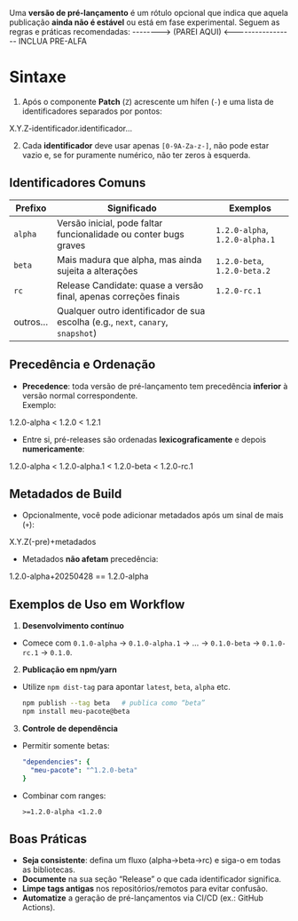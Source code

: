 Uma **versão de pré-lançamento** é um rótulo opcional que indica que aquela publicação **ainda não é estável** ou está em fase experimental. Seguem as regras e práticas recomendadas: --------> (PAREI AQUI) <----------------- INCLUA PRE-ALFA

# Sintaxe

1. Após o componente **Patch** (`Z`) acrescente um hífen (`-`) e uma lista de identificadores separados por pontos:

X.Y.Z-identificador.identificador…

2. Cada **identificador** deve usar apenas `[0-9A-Za-z-]`, não pode estar vazio e, se for puramente numérico, não ter zeros à esquerda.

## Identificadores Comuns

| Prefixo | Significado                                                                      | Exemplos                       |
| ------- | -------------------------------------------------------------------------------- | ------------------------------ |
| `alpha` | Versão inicial, pode faltar funcionalidade ou conter bugs graves                 | `1.2.0-alpha`, `1.2.0-alpha.1` |
| `beta`  | Mais madura que alpha, mas ainda sujeita a alterações                            | `1.2.0-beta`, `1.2.0-beta.2`   |
| `rc`    | Release Candidate: quase a versão final, apenas correções finais                 | `1.2.0-rc.1`                   |
| outros… | Qualquer outro identificador de sua escolha (e.g., `next`, `canary`, `snapshot`) |                                |

## Precedência e Ordenação

- **Precedence**: toda versão de pré-lançamento tem precedência **inferior** à versão normal correspondente.  
Exemplo:

1.2.0-alpha < 1.2.0 < 1.2.1

- Entre si, pré-releases são ordenadas **lexicograficamente** e depois **numericamente**:

1.2.0-alpha < 1.2.0-alpha.1 < 1.2.0-beta < 1.2.0-rc.1

## Metadados de Build

- Opcionalmente, você pode adicionar metadados após um sinal de mais (`+`):

X.Y.Z(-pre)+metadados

- Metadados **não afetam** precedência:

1.2.0-alpha+20250428 == 1.2.0-alpha

## Exemplos de Uso em Workflow

1. **Desenvolvimento contínuo**  
 - Comece com `0.1.0-alpha` → `0.1.0-alpha.1` → … → `0.1.0-beta` → `0.1.0-rc.1` → `0.1.0`.
2. **Publicação em npm/yarn**  
 - Utilize `npm dist-tag` para apontar `latest`, `beta`, `alpha` etc.  
   ```bash
   npm publish --tag beta   # publica como “beta”
   npm install meu-pacote@beta
   ```
3. **Controle de dependência**  
 - Permitir somente betas:  
   ```yaml
   "dependencies": {
     "meu-pacote": "^1.2.0-beta"
   }
   ```
 - Combinar com ranges:  
   ```
   >=1.2.0-alpha <1.2.0
   ```

## Boas Práticas

- **Seja consistente**: defina um fluxo (alpha→beta→rc) e siga-o em todas as bibliotecas.
- **Documente** na sua seção “Release” o que cada identificador significa.
- **Limpe tags antigas** nos repositórios/remotos para evitar confusão.
- **Automatize** a geração de pré-lançamentos via CI/CD (ex.: GitHub Actions).